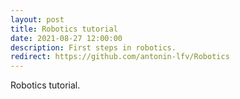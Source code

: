 ```yaml
---
layout: post
title: Robotics tutorial
date: 2021-08-27 12:00:00
description: First steps in robotics.
redirect: https://github.com/antonin-lfv/Robotics
---
```


Robotics tutorial.
